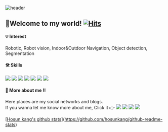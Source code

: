 ![header](https://capsule-render.vercel.app/api?type=waving&color=0:9eaeff,100:0800ff&height=120&section=header&text=Kang%20Hosun's%20Github&fontSize=25&fontAlignY=25)

## :wave:Welcome to my world! [![Hits](https://hits.seeyoufarm.com/api/count/incr/badge.svg?url=https%3A%2F%2Fgithub.com%2Fhosunkang%2Fhit-counter&count_bg=%23000000&title_bg=%23727272&icon=github.svg&icon_color=%23FFFFFF&title=hits&edge_flat=true)](https://hits.seeyoufarm.com)

#### 💡 Interest 
Robotic, Robot vision, Indoor&Outdoor Navigation, Object detection, Segmentation

#### 🛠 Skills 
<img src="https://img.shields.io/badge/Python-3766AB?style=flat-square&logo=Python&logoColor=white"/></a>
<img src="https://img.shields.io/badge/C-A8B9CC?style=flat-square&logo=C&logoColor=white"/></a>
<img src="https://img.shields.io/badge/C++-00599C?style=flat-square&logo=C%2B%2B&logoColor=white"/></a>
<img src="https://img.shields.io/badge/ROS-22314E?style=flat-square&logo=ROS&logoColor=white"/></a>
<img src="https://img.shields.io/badge/Markdown-000000?style=flat-square&logo=Markdown&logoColor=white"/></a>
<img src="https://img.shields.io/badge/Keras-D00000?style=flat-square&logo=Keras&logoColor=white"/></a>
<img src="https://img.shields.io/badge/PyTorch-EE4C2C?style=flat-square&logo=PyTorch&logoColor=white"/></a>

#### :mag_right: More about me :bangbang:
Here places are my social networks and blogs.    
If you wanna let me know more about me, Click it :point_right:
[<img src="https://img.shields.io/badge/Naver Blog-03C75A?style=flat-square&logo=Naver&logoColor=white"/></a>](https://blog.naver.com/khsuniv201)
[<img src="https://img.shields.io/badge/Instagram-E4405F?style=flat-square&logo=Instagram&logoColor=white"/></a>](https://www.instagram.com/ho_sunny/?hl=ko)
[<img src="https://img.shields.io/badge/YouTube-FF0000?style=flat-square&logo=YouTube&logoColor=white"/></a>](https://www.youtube.com/channel/UCmhkQE12bIRIT9qnxXU6fxw/featured)
[<img src="https://img.shields.io/badge/Google Scholar-4285F4?style=flat-square&logo=Google Scholar&logoColor=white"/></a>](https://scholar.google.com/citations?hl=ko&user=EiWvzNcAAAAJ&view_op=list_works&gmla=AJsN-F5GEswHGmMYUH0F6zbLKQlTDW6OirmT_Gt2FBTivcw0Hth7mnb05r7LTw7wZcjH5mpdPHiP2BPIZpX4YgQU26wwNHM9a0glwcouFGATRSlmlsCYjt22ZiO73a2HF2D4UV6p7k67)

[[Hosun kang's github stats](https://github-readme-stats.vercel.app/api?username=hosunkang&show_icons=true&theme=dark)](https://github.com/hosunkang/github-readme-stats)
